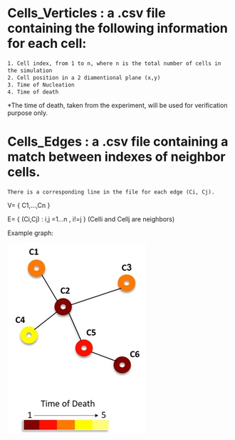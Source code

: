 # **Cells_Verticles** : a .csv file containing the following information for each cell:
	1. Cell index, from 1 to n, where n is the total number of cells in the simulation
	2. Cell position in a 2 diamentional plane (x,y)
	3. Time of Nucleation
	4. Time of death
	
*The time of death, taken from the experiment, will be used for verification purpose only.
	
# **Cells_Edges** : a .csv file containing a match between indexes of neighbor cells.
	There is a corresponding line in the file for each edge (Ci, Cj).

	
V= { C1,...,Cn }

E= { (Ci,Cj) : i,j =1...n , i!=j }  (Celli and Cellj are neighbors)

Example graph:

![Graph](Cells_graph4.jpg)

